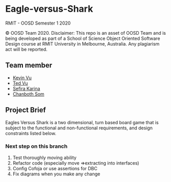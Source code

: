 # Eagle-versus-Shark

RMIT - OOSD Semester 1 2020

© OOSD Team 2020. Disclaimer: This repo is an asset of OOSD Team and is being developed as part of a School of Science Object Oriented Software Design course at RMIT University in Melbourne, Australia. Any plagiarism act will be reported.

## Team member
- [Kevin Vu](https://github.com/kevinvu184)
- [Ted Vu](https://github.com/Ted-Vu)
- [Sefira Karina](https://github.com/sefirakarina)
- [Chanboth Som](https://github.com/ferics)

## Project Brief
Eagles Versus Shark is a two dimensional, turn based board game that is subject to the functional and non-functional requirements, and design constraints listed below.
### Next step on this branch
1. Test thoroughly moving ability
2. Refactor code (especially move =>extracting into interfaces)
3. Config Cofoja or use assertions for DBC
4. Fix diagrams when you make any change 


